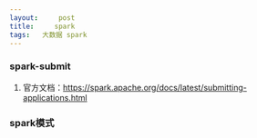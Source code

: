 ```yaml
---
layout:     post
title:     spark
tags:   大数据 spark
---
```

### spark-submit
1. 官方文档：https://spark.apache.org/docs/latest/submitting-applications.html

### spark模式
